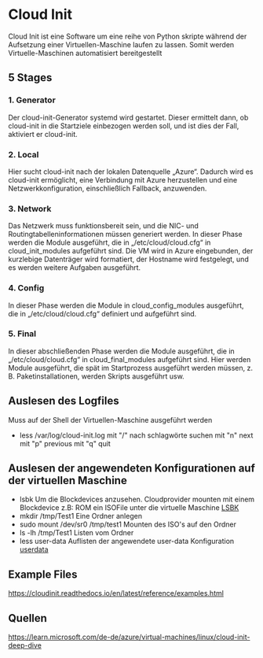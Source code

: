 # Cloud Init

Cloud Init ist eine Software um eine reihe von Python skripte während der Aufsetzung einer Virtuellen-Maschine laufen zu lassen. Somit werden Virtuelle-Maschinen automatisiert bereitgestellt

## 5 Stages

### 1. Generator
Der cloud-init-Generator systemd wird gestartet. Dieser ermittelt dann, ob cloud-init in die Startziele einbezogen werden soll, und ist dies der Fall, aktiviert er cloud-init.
### 2. Local
Hier sucht cloud-init nach der lokalen Datenquelle „Azure“. Dadurch wird es cloud-init ermöglicht, eine Verbindung mit Azure herzustellen und eine Netzwerkkonfiguration, einschließlich Fallback, anzuwenden.
### 3. Network
Das Netzwerk muss funktionsbereit sein, und die NIC- und Routingtabelleninformationen müssen generiert werden. In dieser Phase werden die Module ausgeführt, die in „/etc/cloud/cloud.cfg“ in cloud_init_modules aufgeführt sind. Die VM wird in Azure eingebunden, der kurzlebige Datenträger wird formatiert, der Hostname wird festgelegt, und es werden weitere Aufgaben ausgeführt.
### 4. Config
In dieser Phase werden die Module in cloud_config_modules ausgeführt, die in „/etc/cloud/cloud.cfg“ definiert und aufgeführt sind.
### 5. Final
In dieser abschließenden Phase werden die Module ausgeführt, die in „/etc/cloud/cloud.cfg“ in cloud_final_modules aufgeführt sind. Hier werden Module ausgeführt, die spät im Startprozess ausgeführt werden müssen, z. B. Paketinstallationen, werden Skripts ausgeführt usw.

## Auslesen des Logfiles

Muss auf der Shell der Virtuellen-Maschine ausgeführt werden
- less /var/log/cloud-init.log
mit "/" nach schlagwörte suchen
mit "n" next
mit "p" previous
mit "q" quit

## Auslesen der angewendeten Konfigurationen auf der virtuellen Maschine

-  lsbk
Um die Blockdevices anzusehen.
Cloudprovider mounten mit einem Blockdevice z.B: ROM ein ISOFile unter die virtuelle Maschine
[LSBK](../Ressources/Cloudinit/lsbk.png)
- mkdir /tmp/Test1
Eine Ordner anlegen
- sudo mount /dev/sr0 /tmp/test1
Mounten des ISO's auf den Ordner
- ls -lh /tmp/Test1
Listen vom Ordner
- less user-data
Auflisten der angewendete user-data Konfiguration
[userdata](../Ressources/Cloudinit/user-data.png)


## Example Files
https://cloudinit.readthedocs.io/en/latest/reference/examples.html

## Quellen
https://learn.microsoft.com/de-de/azure/virtual-machines/linux/cloud-init-deep-dive